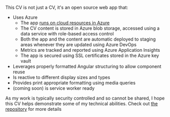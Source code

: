 This CV is not just a CV, it's an open source web app that:
- Uses Azure
  - The app [runs on cloud resources in Azure](https://cv.tomhigson.com)
  - The CV content is stored in Azure blob storage, accessed using a data service with role-based access control
  - Both the app and the content are automatic deployed to staging areas whenever they are updated using Azure DevOps
  - Metrics are tracked and reported using Azure Application Insights
  - The app is secured using SSL certificates stored in the Azure key vault
- Leverages properly formatted Angular structuring to allow component reuse
- Is reactive to different display sizes and types
- Provides print appropriate formatting using media queries
- (coming soon) is service worker ready

As my work is typically security controlled and so cannot be shared, I hope this CV helps demonstrate some of my technical abilities. Check out [the repository](https://github.com/TomHigson/CV) for more details